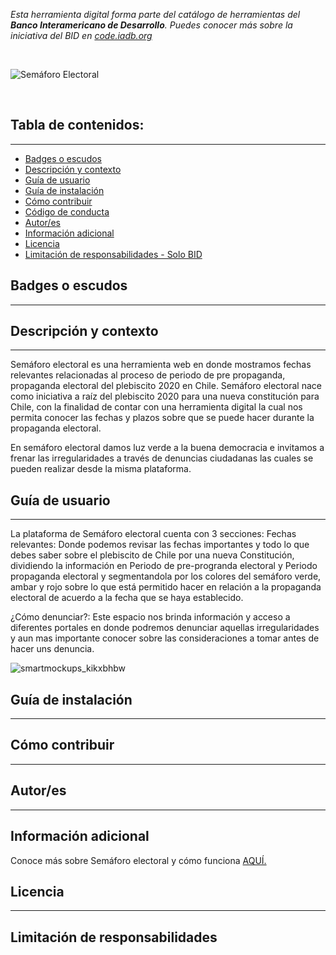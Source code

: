 *Esta herramienta digital forma parte del catálogo de herramientas del **Banco Interamericano de Desarrollo**. Puedes conocer más sobre la iniciativa del BID en [code.iadb.org](https://code.iadb.org)*

<br>

![Semáforo Electoral](https://user-images.githubusercontent.com/60905476/101945249-edd4c700-3bbb-11eb-80e0-e546c9f6a648.png)

<br>

## Tabla de contenidos:
---

- [Badges o escudos](#badges-o-escudos)
- [Descripción y contexto](#descripción-y-contexto)
- [Guía de usuario](#guía-de-usuario)
- [Guía de instalación](#guía-de-instalación)
- [Cómo contribuir](#cómo-contribuir)
- [Código de conducta](#código-de-conducta)
- [Autor/es](#autores)
- [Información adicional](#información-adicional)
- [Licencia](#licencia)
- [Limitación de responsabilidades - Solo BID](#limitación-de-responsabilidades)

## Badges o escudos
---

## Descripción y contexto
---
Semáforo electoral es una herramienta web en donde mostramos fechas relevantes relacionadas al proceso de periodo de pre propaganda, propaganda electoral del plebiscito 2020 en Chile.
Semáforo electoral nace como iniciativa a raíz del plebiscito 2020 para una nueva constitución para Chile, con la finalidad de contar con una herramienta digital la cual nos permita conocer las fechas y plazos sobre que se puede hacer durante la propaganda electoral. 

En semáforo electoral damos luz verde a la buena democracia e invitamos a frenar las irregularidades a través de denuncias ciudadanas las cuales se pueden realizar desde la misma plataforma.

## Guía de usuario
---
La plataforma de Semáforo electoral cuenta con 3 secciones:
Fechas relevantes: Donde podemos revisar las fechas importantes y todo lo que debes saber sobre el plebiscito de Chile por una nueva Constitución, dividiendo la información en Periodo de pre-progranda electoral y Periodo propaganda electoral y segmentandola por los colores del semáforo verde, ambar y rojo sobre lo que está permitido hacer en relación a la propaganda electoral de acuerdo a la fecha que se haya establecido.

¿Cómo denunciar?: Este espacio nos brinda información y acceso a diferentes portales en donde podremos denunciar aquellas irregularidades y aun mas importante conocer sobre las consideraciones a tomar antes de hacer uns denuncia.

![smartmockups_kikxbhbw](https://user-images.githubusercontent.com/60905476/101965250-f8a25280-3be1-11eb-92ab-3b3a473f2b1d.gif)

## Guía de instalación
---

## Cómo contribuir
---

## Autor/es
---

## Información adicional
Conoce más sobre Semáforo electoral y cómo funciona [AQUÍ.](https://semaforoelectoral.cl/)

## Licencia 
---

## Limitación de responsabilidades

